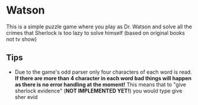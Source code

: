 Watson
======
This is a simple puzzle game where you play as Dr. Watson and solve all the crimes that Sherlock is too lazy to solve himself (based on original books not tv show)

Tips
----
* Due to the game's odd parser only four characters of each word is read. 
**If there are more than 4 character in each word bad things will happen as there is no error handling at the moment!**
This means that to "give sherlock evidence" (**NOT IMPLEMENTED YET!**) you would type 
    give sher evid

